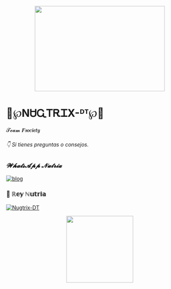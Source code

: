 <p align="center">
<img src="https://media.giphy.com/media/EnVTvGAQUlou4/giphy.gif" width="350" height="230"/>
</p>

# 🦦℘NᏌᏩᎢᎡᏆX-ᴰᵀ℘🦦 

𝓣𝓮𝓪𝓶 𝑭𝒔𝒐𝒄𝒊𝒆𝒕𝒚 

###### 👇 Si tienes preguntas o consejos.

### *𝓦𝓱𝓪𝓽𝓼𝓐𝓹𝓹 𝓝𝓾𝓽𝓻𝓲𝓪*

[![blog](https://img.shields.io/badge/Nugtrix_DT-25D366?style=for-the-badge&logo=whatsapp&logoColor=white
)](https://api.whatsapp.com/send?phone=593978963202&text=%C2%A1Hola!%20Nutria%20%F0%9F%A6%A6%20vengo%20de%20GitHub)

### 🦦 ℝ𝕖𝕪 ℕ𝕦𝕥𝕣𝕚𝕒
 
[![Nugtrix-DT](https://github.com/Nugtrix-DT.png?size=100)](https://github.com/Nugtrix-DT)


<div align="center">
  <a href="https://github.com/Nugtrix-DT">
  <img height="180em" src="https://github-readme-stats.vercel.app/api?username=Nugtrix-DT&show_icons=true&theme=dracula&include_all_commits=true&count_private=true"/>
  
<!--
**Nugtrix-DT/Nugtrix-DT** is a ✨ _special_ ✨ repository because its `README.md` (this file) appears on your GitHub profile.

Here are some ideas to get you started:

- 🔭 I’m currently working on ...
- 🌱 I’m currently learning ...
- 👯 I’m looking to collaborate on ...
- 🤔 I’m looking for help with ...
- 💬 Ask me about ...
- 📫 How to reach me: ...
- 😄 Pronouns: ...
- ⚡ Fun fact: ...
-->
